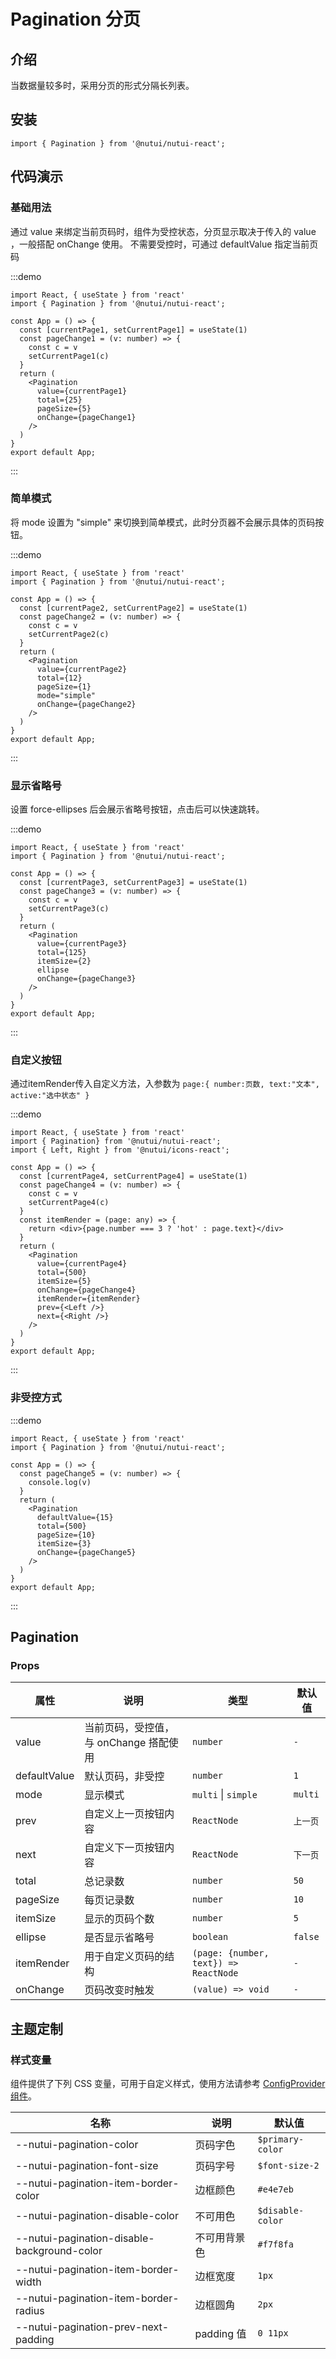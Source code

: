 # Pagination 分页

## 介绍

当数据量较多时，采用分页的形式分隔长列表。

## 安装

```tsx
import { Pagination } from '@nutui/nutui-react';
```

## 代码演示

### 基础用法

通过 value 来绑定当前页码时，组件为受控状态，分页显示取决于传入的 value ，一般搭配 onChange 使用。 不需要受控时，可通过 defaultValue 指定当前页码 

:::demo

```tsx
import React, { useState } from 'react'
import { Pagination } from '@nutui/nutui-react';

const App = () => {
  const [currentPage1, setCurrentPage1] = useState(1)
  const pageChange1 = (v: number) => {
    const c = v
    setCurrentPage1(c)
  }
  return (
    <Pagination
      value={currentPage1}
      total={25}
      pageSize={5}
      onChange={pageChange1}
    />
  )
}
export default App;
```

:::

### 简单模式

将 mode 设置为 "simple" 来切换到简单模式，此时分页器不会展示具体的页码按钮。 


:::demo

```tsx
import React, { useState } from 'react'
import { Pagination } from '@nutui/nutui-react';

const App = () => {
  const [currentPage2, setCurrentPage2] = useState(1)
  const pageChange2 = (v: number) => {
    const c = v
    setCurrentPage2(c)
  }
  return (
    <Pagination
      value={currentPage2}
      total={12}
      pageSize={1}
      mode="simple" 
      onChange={pageChange2} 
    />
  )
}
export default App;
```

:::

### 显示省略号

设置 force-ellipses 后会展示省略号按钮，点击后可以快速跳转。 

:::demo

```tsx
import React, { useState } from 'react'
import { Pagination } from '@nutui/nutui-react';

const App = () => {
  const [currentPage3, setCurrentPage3] = useState(1)
  const pageChange3 = (v: number) => {
    const c = v
    setCurrentPage3(c)
  }
  return (
    <Pagination
      value={currentPage3}
      total={125}
      itemSize={2}
      ellipse
      onChange={pageChange3}
    />
  )
}
export default App;
```

:::

### 自定义按钮

通过itemRender传入自定义方法，入参数为 `page:{ number:页数, text:"文本", active:"选中状态" }` 

:::demo

```tsx
import React, { useState } from 'react'
import { Pagination} from '@nutui/nutui-react'; 
import { Left, Right } from '@nutui/icons-react';

const App = () => {
  const [currentPage4, setCurrentPage4] = useState(1)
  const pageChange4 = (v: number) => {
    const c = v
    setCurrentPage4(c)
  }
  const itemRender = (page: any) => {
    return <div>{page.number === 3 ? 'hot' : page.text}</div>
  }
  return (
    <Pagination
      value={currentPage4}
      total={500}
      itemSize={5}
      onChange={pageChange4}
      itemRender={itemRender} 
      prev={<Left />}
      next={<Right />}
    />
  )
}
export default App;
```

:::

### 非受控方式

:::demo

```tsx
import React, { useState } from 'react'
import { Pagination } from '@nutui/nutui-react'; 

const App = () => {
  const pageChange5 = (v: number) => {
    console.log(v)
  }
  return (
    <Pagination
      defaultValue={15}
      total={500}
      pageSize={10}
      itemSize={3}
      onChange={pageChange5}
    />
  )
}
export default App;
```

:::

## Pagination

### Props

| 属性 | 说明 | 类型 | 默认值 |
| --- | --- | --- | --- |
| value | 当前页码，受控值，与 onChange 搭配使用 | `number` | `-` |
| defaultValue | 默认页码，非受控 | `number` | `1` |
| mode | 显示模式 | `multi` \| `simple` | `multi` |
| prev | 自定义上一页按钮内容 | `ReactNode` | `上一页` |
| next | 自定义下一页按钮内容 | `ReactNode` | `下一页` |
| total | 总记录数 | `number` | `50` |
| pageSize | 每页记录数 | `number` | `10` |
| itemSize | 显示的页码个数 | `number` | `5` |
| ellipse | 是否显示省略号 | `boolean` | `false` |
| itemRender | 用于自定义页码的结构 | `(page: {number, text}) => ReactNode` | `-` |
| onChange | 页码改变时触发 | `(value) => void` | `-` |

## 主题定制

### 样式变量

组件提供了下列 CSS 变量，可用于自定义样式，使用方法请参考 [ConfigProvider 组件](#/zh-CN/component/configprovider)。

| 名称 | 说明 | 默认值 |
| --- | --- | --- |
| \--nutui-pagination-color | 页码字色 |  `$primary-color` |
| \--nutui-pagination-font-size | 页码字号 | `$font-size-2` |
| \--nutui-pagination-item-border-color | 边框颜色 | `#e4e7eb` |
| \--nutui-pagination-disable-color | 不可用色 | `$disable-color` |
| \--nutui-pagination-disable-background-color | 不可用背景色 | `#f7f8fa` |
| \--nutui-pagination-item-border-width | 边框宽度 | `1px` |
| \--nutui-pagination-item-border-radius | 边框圆角 | `2px` |
| \--nutui-pagination-prev-next-padding | padding 值 | `0 11px` |